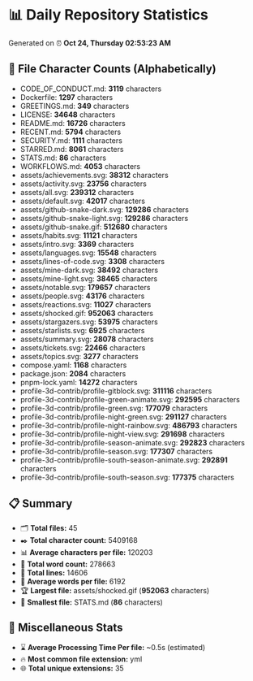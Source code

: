 # 📊 Daily Repository Statistics
Generated on ⏰ **Oct 24, Thursday 02:53:23 AM**

## 📂 File Character Counts (Alphabetically)
- CODE_OF_CONDUCT.md: **3119** characters
- Dockerfile: **1297** characters
- GREETINGS.md: **349** characters
- LICENSE: **34648** characters
- README.md: **16726** characters
- RECENT.md: **5794** characters
- SECURITY.md: **1111** characters
- STARRED.md: **8061** characters
- STATS.md: **86** characters
- WORKFLOWS.md: **4053** characters
- assets/achievements.svg: **38312** characters
- assets/activity.svg: **23756** characters
- assets/all.svg: **239312** characters
- assets/default.svg: **42017** characters
- assets/github-snake-dark.svg: **129286** characters
- assets/github-snake-light.svg: **129286** characters
- assets/github-snake.gif: **512680** characters
- assets/habits.svg: **11121** characters
- assets/intro.svg: **3369** characters
- assets/languages.svg: **15548** characters
- assets/lines-of-code.svg: **3308** characters
- assets/mine-dark.svg: **38492** characters
- assets/mine-light.svg: **38465** characters
- assets/notable.svg: **179657** characters
- assets/people.svg: **43176** characters
- assets/reactions.svg: **11027** characters
- assets/shocked.gif: **952063** characters
- assets/stargazers.svg: **53975** characters
- assets/starlists.svg: **6925** characters
- assets/summary.svg: **28078** characters
- assets/tickets.svg: **22466** characters
- assets/topics.svg: **3277** characters
- compose.yaml: **1168** characters
- package.json: **2084** characters
- pnpm-lock.yaml: **14272** characters
- profile-3d-contrib/profile-gitblock.svg: **311116** characters
- profile-3d-contrib/profile-green-animate.svg: **292595** characters
- profile-3d-contrib/profile-green.svg: **177079** characters
- profile-3d-contrib/profile-night-green.svg: **291127** characters
- profile-3d-contrib/profile-night-rainbow.svg: **486793** characters
- profile-3d-contrib/profile-night-view.svg: **291698** characters
- profile-3d-contrib/profile-season-animate.svg: **292823** characters
- profile-3d-contrib/profile-season.svg: **177307** characters
- profile-3d-contrib/profile-south-season-animate.svg: **292891** characters
- profile-3d-contrib/profile-south-season.svg: **177375** characters

## 📋 Summary
- 🗂️ **Total files:** 45
- ✒️ **Total character count:** 5409168
- 📊 **Average characters per file:** 120203
- 📝 **Total word count:** 278663
- 🧾 **Total lines:** 14606
- 📐 **Average words per file:** 6192
- 🏆 **Largest file:** assets/shocked.gif (**952063** characters)
- 🥉 **Smallest file:** STATS.md (**86** characters)

## 🌟 Miscellaneous Stats
- ⌛ **Average Processing Time Per file:** ~0.5s (estimated)
- 🔥 **Most common file extension:** yml
- 🌐 **Total unique extensions:** 35
